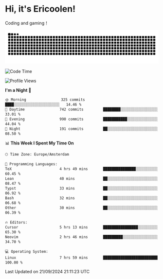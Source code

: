 # Hi, it's Ericoolen!
Coding and gaming！

<picture>
  <source media="(prefers-color-scheme: dark)" srcset="https://raw.githubusercontent.com/Eric-Song-Nop/Eric-Song-Nop/output/github-contribution-grid-snake-dark.svg">
  <source media="(prefers-color-scheme: light)" srcset="https://raw.githubusercontent.com/Eric-Song-Nop/Eric-Song-Nop/output/github-contribution-grid-snake.svg">
  <img alt="github contribution grid snake animation" src="https://raw.githubusercontent.com/Eric-Song-Nop/Eric-Song-Nop/output/github-contribution-grid-snake.svg">
</picture>

<!--START_SECTION:waka-->
![Code Time](http://img.shields.io/badge/Code%20Time-1%2C497%20hrs%2020%20mins-blue)

![Profile Views](http://img.shields.io/badge/Profile%20Views-1-blue)

**I'm a Night 🦉** 

```text
🌞 Morning                325 commits         ████░░░░░░░░░░░░░░░░░░░░░   14.46 % 
🌆 Daytime                742 commits         ████████░░░░░░░░░░░░░░░░░   33.01 % 
🌃 Evening                990 commits         ███████████░░░░░░░░░░░░░░   44.04 % 
🌙 Night                  191 commits         ██░░░░░░░░░░░░░░░░░░░░░░░   08.50 % 
```


📊 **This Week I Spent My Time On** 

```text
🕑︎ Time Zone: Europe/Amsterdam

💬 Programming Languages: 
TeX                      4 hrs 49 mins       ███████████████░░░░░░░░░░   60.45 % 
Lean                     40 mins             ██░░░░░░░░░░░░░░░░░░░░░░░   08.47 % 
Typst                    33 mins             ██░░░░░░░░░░░░░░░░░░░░░░░   06.92 % 
Bash                     32 mins             ██░░░░░░░░░░░░░░░░░░░░░░░   06.68 % 
Other                    30 mins             ██░░░░░░░░░░░░░░░░░░░░░░░   06.39 % 

🔥 Editors: 
Cursor                   5 hrs 13 mins       ████████████████░░░░░░░░░   65.30 % 
Neovim                   2 hrs 46 mins       █████████░░░░░░░░░░░░░░░░   34.70 % 

💻 Operating System: 
Linux                    7 hrs 59 mins       █████████████████████████   100.00 % 
```


 Last Updated on 21/09/2024 21:11:23 UTC
<!--END_SECTION:waka-->
